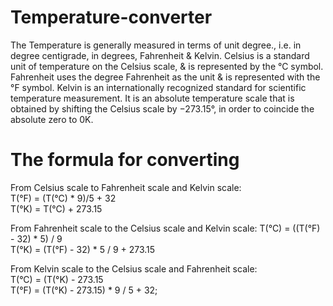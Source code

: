 # Temperature-converter
The Temperature is generally measured in terms of unit degree., i.e. in degree centigrade, in degrees, Fahrenheit & Kelvin.
Celsius is a standard unit of temperature on the Celsius scale, & is represented by the °C symbol.
Fahrenheit uses the degree Fahrenheit as the unit & is represented with the °F symbol.
Kelvin is an internationally recognized standard for scientific temperature measurement. It is an absolute temperature scale that is obtained by shifting the Celsius scale by −273.15°, in order to coincide the absolute zero to 0K.

# The formula for converting 
From Celsius scale to Fahrenheit scale and Kelvin scale:\
T(°F) = (T(°C) * 9)/5 + 32\
T(°K) = T(°C) + 273.15

From Fahrenheit scale to the Celsius scale and Kelvin scale:
T(°C) = ((T(°F) - 32) * 5) / 9\
T(°K) = (T(°F)  - 32) * 5 / 9 + 273.15

From Kelvin scale to the Celsius scale and Fahrenheit scale:\
T(°C) = (T(°K) - 273.15\
T(°F) = (T(°K) - 273.15) * 9 / 5 + 32;
